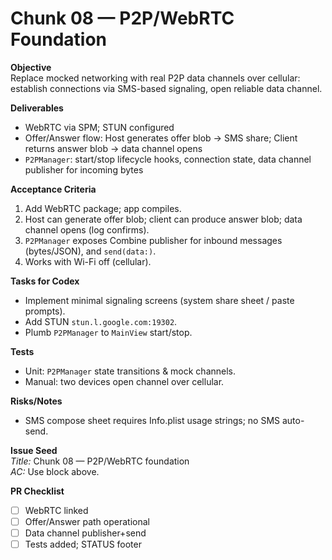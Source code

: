 # Chunk 08 — P2P/WebRTC Foundation

**Objective**  
Replace mocked networking with real P2P data channels over cellular: establish connections via SMS-based signaling, open reliable data channel.

**Deliverables**
- WebRTC via SPM; STUN configured
- Offer/Answer flow: Host generates offer blob → SMS share; Client returns answer blob → data channel opens
- `P2PManager`: start/stop lifecycle hooks, connection state, data channel publisher for incoming bytes

**Acceptance Criteria**
1. Add WebRTC package; app compiles.
2. Host can generate offer blob; client can produce answer blob; data channel opens (log confirms).
3. `P2PManager` exposes Combine publisher for inbound messages (bytes/JSON), and `send(data:)`.
4. Works with Wi-Fi off (cellular).

**Tasks for Codex**
- Implement minimal signaling screens (system share sheet / paste prompts).
- Add STUN `stun.l.google.com:19302`.
- Plumb `P2PManager` to `MainView` start/stop.

**Tests**
- Unit: `P2PManager` state transitions & mock channels.
- Manual: two devices open channel over cellular.

**Risks/Notes**
- SMS compose sheet requires Info.plist usage strings; no SMS auto-send.

**Issue Seed**  
_Title:_ Chunk 08 — P2P/WebRTC foundation  
_AC:_ Use block above.

**PR Checklist**
- [ ] WebRTC linked
- [ ] Offer/Answer path operational
- [ ] Data channel publisher+send
- [ ] Tests added; STATUS footer
